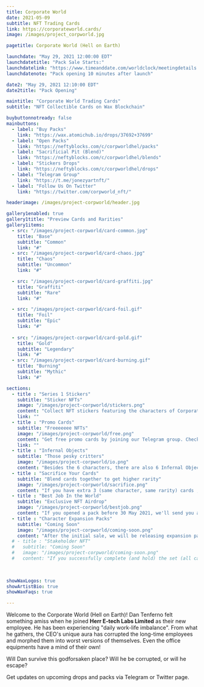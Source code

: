 ```yaml
---
title: Corporate World
date: 2021-05-09
subtitle: NFT Trading Cards
link: https://corporateworld.cards/
image: /images/project_corpworld.jpg

pagetitle: Corporate World (Hell on Earth)

launchdate: "May 29, 2021 12:00:00 EDT"
launchdatetitle: "Pack Sale Starts:"
launchdatelink: "https://www.timeanddate.com/worldclock/meetingdetails.html?year=2021&month=5&day=29&hour=16&min=0&sec=0&p1=145&p2=179&p3=137&p4=136&p5=16"
launchdatenote: "Pack opening 10 minutes after launch"

date2: "May 29, 2021 12:10:00 EDT"
date2title: "Pack Opening"

maintitle: "Corporate World Trading Cards"
subtitle: "NFT Collectible Cards on Wax Blockchain"

buybuttonnotready: false
mainbuttons:
  - label: "Buy Packs"
    link: "https://wax.atomichub.io/drops/37692+37699"
  - label: "Open Packs"
    link: "https://neftyblocks.com/c/corpworldhel/packs"
  - label: "Sacrificial Pit (Blend)"
    link: "https://neftyblocks.com/c/corpworldhel/blends"
  - label: "Stickers Drops"
    link: "https://neftyblocks.com/c/corpworldhel/drops"
  - label: "Telegram Group"
    link: "https://t.me/jonezyartnft/" 
  - label: "Follow Us On Twitter"
    link: "https://twitter.com/corpworld_nft/" 

headerimage: /images/project-corpworld/header.jpg

gallery1enabled: true
gallery1title: "Preview Cards and Rarities"
gallery1items:
  - src: "/images/project-corpworld/card-common.jpg"
    title: "Base"
    subtitle: "Common"
    link: "#"
  - src: "/images/project-corpworld/card-chaos.jpg"
    title: "Chaos"
    subtitle: "Uncommon"
    link: "#"

  - src: "/images/project-corpworld/card-graffiti.jpg"
    title: "Graffiti"
    subtitle: "Rare"
    link: "#"

  - src: "/images/project-corpworld/card-foil.gif"
    title: "Foil"
    subtitle: "Epic"
    link: "#"
  
  - src: "/images/project-corpworld/card-gold.gif"
    title: "Gold"
    subtitle: "Legendary"
    link: "#"
  - src: "/images/project-corpworld/card-burning.gif"
    title: "Burning"
    subtitle: "Mythic"
    link: "#"

sections:
  - title : "Series 1 Stickers"
    subtitle: "Sticker NFTs"
    image: "/images/project-corpworld/stickers.png"
    content: "Collect NFT stickers featuring the characters of Corporate World Series 1! Collect them all and get some extra ones."
    link: ""
  - title : "Promo Cards"
    subtitle: "Freeeeeee NFTs"
    image: "/images/project-corpworld/free.png"
    content: "Get free promo cards by joining our Telegram group. Check for the pinned message for the link!"
    link: ""
  - title : "Infernal Objects"
    subtitle: "Those pesky critters"
    image: "/images/project-corpworld/io.png"
    content: "Besides the 6 characters, there are also 6 Infernal Objects in the set. These are objects found in the office that came alive and develop personalities of their own."
  - title : "Sacrifice Your Cards"
    subtitle: "Blend cards together to get higher rarity"
    image: "/images/project-corpworld/sacrifice.png"
    content: "If you have extra 3 (same character, same rarity) cards , you can blend them to the  upgraded version. But, to get 1 Infernal Object, you must sacrifice all 6 Mythic character cards."
  - title : "Best Job In the World"
    subtitle: "Exclusive NFT Airdrop"
    image: "/images/project-corpworld/bestjob.png"
    content: "If you opened a pack before 30 May 2021, we'll send you an NFT via airdrop. Limited to 1 NFT per account."
  - title : "Character Expansion Packs"
    subtitle: "Coming Soon"
    image: "/images/project-corpworld/coming-soon.png"
    content: "After the initial sale, we will be releasing expansion packs that will contain 3 cards: (2) Series1 cards and (1) new character card with all rarities."
  # - title : "Stakeholder NFT"
  #   subtitle: "Coming Soon"
  #   image: "/images/project-corpworld/coming-soon.png"
  #   content: "If you successfully complete (and hold) the set (all cards in schema *series1*) by end of August 2021, we will airdrop a *Stakeholder NFT* for your achievements. If you hold this special NFT, you will get a rare NFT airdrop in the future from time to time."
    
  

showWaxLogos: true
showArtistBio: true
showWaxFaqs: true

---
```


Welcome to the Corporate World (Hell on Earth)! Dan Tenferno felt something amiss when he joined **Herr E-tech Labs Limited** as their new employee. He has been experiencing "daily work-life imbalance". From what he gathers, the CEO's unique
aura has corrupted the long-time employees and morphed them into worst versions of themselves. Even the office equipments have a mind of their own! 


Will Dan survive this godforsaken place? Will he be corrupted, or will he escape?


Get updates on upcoming drops and packs via Telegram or Twitter page.



